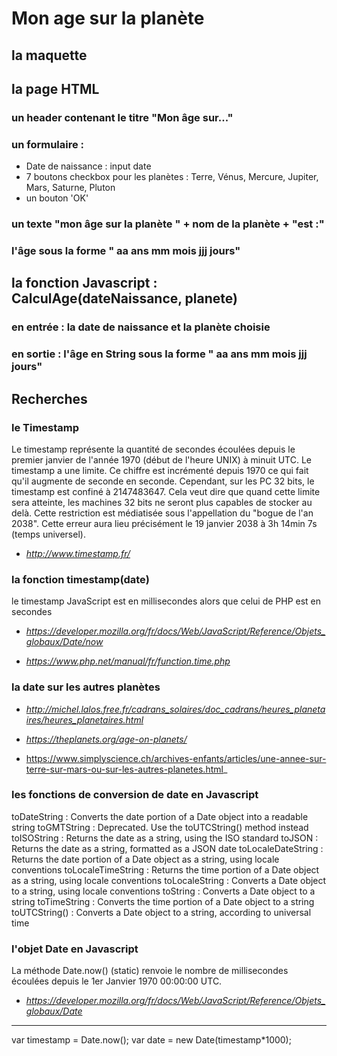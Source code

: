 # Mon age sur la planète
## la maquette

## la page HTML
### un header contenant le titre "Mon âge sur..."
### un formulaire :
- Date de naissance : input date
- 7 boutons checkbox pour les planètes : Terre, Vénus, Mercure, Jupiter, Mars, Saturne, Pluton
- un bouton 'OK'

### un texte "mon âge sur la planète " + nom de la planète + "est :"
### l'âge sous la forme " aa ans mm mois jjj jours"

## la fonction Javascript : CalculAge(dateNaissance, planete)
### en entrée : la date de naissance et la planète choisie
### en sortie : l'âge en String sous la forme " aa ans mm mois jjj jours"

## Recherches

### le Timestamp
Le timestamp représente la quantité de secondes écoulées depuis le premier janvier de l'année 1970 (début de l'heure UNIX) à minuit UTC.
Le timestamp a une limite. Ce chiffre est incrémenté depuis 1970 ce qui fait qu'il augmente de seconde en seconde. Cependant, sur les PC 32 bits, le timestamp est confiné à 2147483647. Cela veut dire que quand cette limite sera atteinte, les machines 32 bits ne seront plus capables de stocker au delà. Cette restriction est médiatisée sous l'appellation du "bogue de l'an 2038". Cette erreur aura lieu précisément le 19 janvier 2038 à 3h 14min 7s (temps universel).
* _http://www.timestamp.fr/_


### la fonction timestamp(date)
le timestamp JavaScript est en millisecondes alors que celui de PHP est en secondes
* _https://developer.mozilla.org/fr/docs/Web/JavaScript/Reference/Objets_globaux/Date/now_

* _https://www.php.net/manual/fr/function.time.php_

### la date sur les autres planètes

* _http://michel.lalos.free.fr/cadrans_solaires/doc_cadrans/heures_planetaires/heures_planetaires.html_

* _https://theplanets.org/age-on-planets/_

* https://www.simplyscience.ch/archives-enfants/articles/une-annee-sur-terre-sur-mars-ou-sur-les-autres-planetes.html_

### les fonctions de conversion de date en Javascript

toDateString : Converts the date portion of a Date object into a readable string
toGMTString : Deprecated. Use the toUTCString() method instead
toISOString : Returns the date as a string, using the ISO standard
toJSON : Returns the date as a string, formatted as a JSON date
toLocaleDateString : Returns the date portion of a Date object as a string, using locale conventions
toLocaleTimeString : Returns the time portion of a Date object as a string, using locale conventions
toLocaleString : Converts a Date object to a string, using locale conventions
toString : Converts a Date object to a string
toTimeString : Converts the time portion of a Date object to a string
toUTCString() : Converts a Date object to a string, according to universal time

### l'objet Date en Javascript

La méthode Date.now() (static) renvoie le nombre de millisecondes écoulées depuis le 1er Janvier 1970 00:00:00 UTC.
* _https://developer.mozilla.org/fr/docs/Web/JavaScript/Reference/Objets_globaux/Date_
---
var timestamp = Date.now();
var date = new Date(timestamp*1000);

